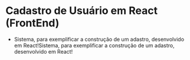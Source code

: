 # Cadastro de Usuário em React (FrontEnd)

- Sistema, para exemplificar a construção de um adastro, desenvolvido em React!Sistema, para exemplificar a construção de um adastro, desenvolvido em React!
